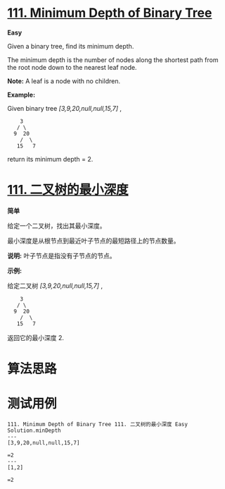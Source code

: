 # [111. Minimum Depth of Binary Tree][enTitle]

**Easy**

Given a binary tree, find its minimum depth.

The minimum depth is the number of nodes along the shortest path from the root node down to the nearest leaf node.

**Note:**  A leaf is a node with no children.

**Example:** 

Given binary tree  *[3,9,20,null,null,15,7]* ,

```
    3
   / \
  9  20
    /  \
   15   7
```

return its minimum depth = 2.
# [111. 二叉树的最小深度][cnTitle]

**简单**

给定一个二叉树，找出其最小深度。

最小深度是从根节点到最近叶子节点的最短路径上的节点数量。

**说明:**  叶子节点是指没有子节点的节点。

**示例:** 

给定二叉树  *[3,9,20,null,null,15,7]* ,

```
    3
   / \
  9  20
    /  \
   15   7
```

返回它的最小深度 2.


# 算法思路

# 测试用例
```
111. Minimum Depth of Binary Tree 111. 二叉树的最小深度 Easy
Solution.minDepth
---
[3,9,20,null,null,15,7]

=2
---
[1,2]

=2
```

[enTitle]: https://leetcode.com/problems/minimum-depth-of-binary-tree/
[cnTitle]: https://leetcode-cn.com/problems/minimum-depth-of-binary-tree/
